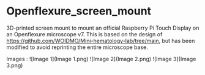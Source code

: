 # Openflexure_screen_mount
3D-printed screen mount to mount an official Raspberry Pi Touch Display on an Openflexure microscope v7. This is based on the design of https://github.com/WOIDMO/Mini-hematology-lab/tree/main, but has been modified to avoid reprinting the entire microscope base.

Images :
![Image 1](Image 1.png)
![Image 2](Image 2.png)
![Image 3](Image 3.png)
